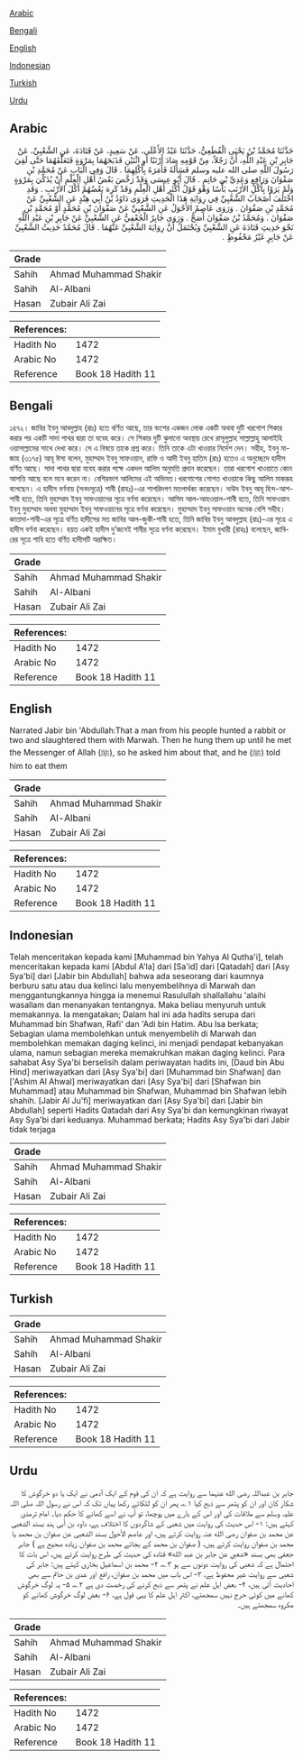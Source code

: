 [Arabic](#arabic)

[Bengali](#bengali)

[English](#english)

[Indonesian](#indonesian)

[Turkish](#turkish)

[Urdu](#urdu)

## Arabic


<div dir="rtl" lang="ar" style={{fontSize:'larger',backgroundColor:'#f8f9fa',padding:20}}>
حَدَّثَنَا مُحَمَّدُ بْنُ يَحْيَى الْقُطَعِيُّ، حَدَّثَنَا عَبْدُ الأَعْلَى، عَنْ سَعِيدٍ، عَنْ قَتَادَةَ، عَنِ الشَّعْبِيِّ، عَنْ جَابِرِ بْنِ عَبْدِ اللَّهِ، أَنَّ رَجُلاً، مِنْ قَوْمِهِ صَادَ أَرْنَبًا أَوِ اثْنَيْنِ فَذَبَحَهُمَا بِمَرْوَةٍ فَتَعَلَّقَهُمَا حَتَّى لَقِيَ رَسُولَ اللَّهِ صلى الله عليه وسلم فَسَأَلَهُ فَأَمَرَهُ بِأَكْلِهِمَا ‏.‏ قَالَ وَفِي الْبَابِ عَنْ مُحَمَّدِ بْنِ صَفْوَانَ وَرَافِعٍ وَعَدِيِّ بْنِ حَاتِمٍ ‏.‏ قَالَ أَبُو عِيسَى وَقَدْ رَخَّصَ بَعْضُ أَهْلِ الْعِلْمِ أَنْ يُذَكِّيَ بِمَرْوَةٍ وَلَمْ يَرَوْا بِأَكْلِ الأَرْنَبِ بَأْسًا وَهُوَ قَوْلُ أَكْثَرِ أَهْلِ الْعِلْمِ وَقَدْ كَرِهَ بَعْضُهُمْ أَكْلَ الأَرْنَبِ ‏.‏ وَقَدِ اخْتَلَفَ أَصْحَابُ الشَّعْبِيِّ فِي رِوَايَةِ هَذَا الْحَدِيثِ فَرَوَى دَاوُدُ بْنُ أَبِي هِنْدٍ عَنِ الشَّعْبِيِّ عَنْ مُحَمَّدِ بْنِ صَفْوَانَ ‏.‏ وَرَوَى عَاصِمٌ الأَحْوَلُ عَنِ الشَّعْبِيِّ عَنْ صَفْوَانَ بْنِ مُحَمَّدٍ أَوْ مُحَمَّدِ بْنِ صَفْوَانَ ‏.‏ وَمُحَمَّدُ بْنُ صَفْوَانَ أَصَحُّ ‏.‏ وَرَوَى جَابِرٌ الْجُعْفِيُّ عَنِ الشَّعْبِيِّ عَنْ جَابِرِ بْنِ عَبْدِ اللَّهِ نَحْوَ حَدِيثِ قَتَادَةَ عَنِ الشَّعْبِيِّ وَيُحْتَمَلُ أَنَّ رِوَايَةَ الشَّعْبِيِّ عَنْهُمَا ‏.‏ قَالَ مُحَمَّدٌ حَدِيثُ الشَّعْبِيِّ عَنْ جَابِرٍ غَيْرُ مَحْفُوظٍ ‏.‏
</div>
<div style={{backgroundColor:'#f8f9fa',padding:20, marginBottom: 10}}><table> <thead> <tr> <th>Grade</th> <th></th> </tr> </thead> <tbody> <tr><td>Sahih</td><td>Ahmad Muhammad Shakir</td></tr><tr><td>Sahih</td><td>Al-Albani</td></tr><tr><td>Hasan</td><td>Zubair Ali Zai</td></tr></tbody></table><table> <thead> <tr> <th>References:</th> <th></th> </tr> </thead> <tbody><tr><td>Hadith No</td><td>1472</td></tr><tr><td>Arabic No</td><td>1472</td></tr><tr><td>Reference</td><td>Book 18 Hadith 11</td></tr></tbody></table></div>

## Bengali


<div dir="ltr" lang="bn" style={{fontSize:'larger',backgroundColor:'#f8f9fa',padding:20}}>
১৪৭২। জাবির ইবনু আবদুল্লাহ (রাঃ) হতে বর্ণিত আছে, তার বংশের একজন লোক একটি অথবা দুটি খরগোশ শিকার করার পর একটি সাদা পাথর দ্বারা তা যবেহ করে। সে শিকার দুটি ঝুলানো অবস্থায় রেখে রাসূলুল্লাহ সাল্লাল্লাহু আলাইহি ওয়াসাল্লামের সাথে দেখা করে। সে এ বিষয়ে তাকে প্রশ্ন করে। তিনি তাকে এটা খাওয়ার নির্দেশ দেন। সহীহ, ইবনু মা-জাহ (৩১৭৫) আবূ ঈসা বলেন, মুহাম্মাদ ইবনু সাফওয়ান, রাফি ও আদী ইবনু হাতিম (রাঃ) হতেও এ অনুচ্ছেদে হাদীস বর্ণিত আছে। সাদা পাথর দ্বারা যবেহ করার পক্ষে একদল আলিম অনুমতি প্রদান করেছেন। তারা খরগোশ খাওয়াতে কোন আপত্তি আছে বলে মনে করেন না। বেশিরভাগ আলিমের এই অভিমত।খরগোশের গোশত খাওয়াকে কিছু আলিম মাকরূহ বলেছেন। এ হাদীস বর্ণনায় (সনদসূত্রে) শাবী (রাহঃ)-এর শাগরিদগণ মতপার্থক্য করেছেন। দাউদ ইবনু আবূ হিন্দ-আশ-শাবী হতে, তিনি মুহাম্মাদ ইবনু সাফওয়ানের সূত্রে বর্ণনা করেছেন। আসিম আল-আহওয়াল-শাবী হতে, তিনি সাফওয়ান ইবনু মুহাম্মাদ অথবা মুহাম্মাদ ইবনু সাফওয়ানের সূত্রে বর্ণনা করেছেন। মুহাম্মাদ ইবনু সাফওয়ান অনেক বেশি সহীহ। কাতাদা-শাবী-এর সূত্রে বর্ণিত হাদীসের মত জাবির আল-জুকী-শাবী হতে, তিনি জাবির ইবনু আবদুল্লাহ (রাঃ)-এর সূত্রে এ হাদীস বর্ণনা করেছেন। হয়ত একই হাদীস দু’জনেই শাবীর সূত্রে বর্ণনা করেছেন। ইমাম বুখারী (রাহঃ) বলেছেন, জাবিরের সূত্রে শাবি হতে বর্ণিত হাদীসটি অরক্ষিত।
</div>
<div style={{backgroundColor:'#f8f9fa',padding:20, marginBottom: 10}}><table> <thead> <tr> <th>Grade</th> <th></th> </tr> </thead> <tbody> <tr><td>Sahih</td><td>Ahmad Muhammad Shakir</td></tr><tr><td>Sahih</td><td>Al-Albani</td></tr><tr><td>Hasan</td><td>Zubair Ali Zai</td></tr></tbody></table><table> <thead> <tr> <th>References:</th> <th></th> </tr> </thead> <tbody><tr><td>Hadith No</td><td>1472</td></tr><tr><td>Arabic No</td><td>1472</td></tr><tr><td>Reference</td><td>Book 18 Hadith 11</td></tr></tbody></table></div>

## English


<div dir="ltr" lang="en" style={{fontSize:'larger',backgroundColor:'#f8f9fa',padding:20}}>
Narrated Jabir bin 'Abdullah:That a man from his people hunted a rabbit or two and slaughtered them with Marwah. Then he hung them up until he met the Messenger of Allah (ﷺ), so he asked him about that, and he (ﷺ) told him to eat them
</div>
<div style={{backgroundColor:'#f8f9fa',padding:20, marginBottom: 10}}><table> <thead> <tr> <th>Grade</th> <th></th> </tr> </thead> <tbody> <tr><td>Sahih</td><td>Ahmad Muhammad Shakir</td></tr><tr><td>Sahih</td><td>Al-Albani</td></tr><tr><td>Hasan</td><td>Zubair Ali Zai</td></tr></tbody></table><table> <thead> <tr> <th>References:</th> <th></th> </tr> </thead> <tbody><tr><td>Hadith No</td><td>1472</td></tr><tr><td>Arabic No</td><td>1472</td></tr><tr><td>Reference</td><td>Book 18 Hadith 11</td></tr></tbody></table></div>

## Indonesian


<div dir="ltr" lang="id" style={{fontSize:'larger',backgroundColor:'#f8f9fa',padding:20}}>
Telah menceritakan kepada kami [Muhammad bin Yahya Al Qutha'i], telah menceritakan kepada kami [Abdul A'la] dari [Sa'id] dari [Qatadah] dari [Asy Sya'bi] dari [Jabir bin Abdullah] bahwa ada seseorang dari kaumnya berburu satu atau dua kelinci lalu menyembelihnya di Marwah dan menggantungkannya hingga ia menemui Rasulullah shallallahu 'alaihi wasallam dan menanyakan tentangnya. Maka beliau menyuruh untuk memakannya. Ia mengatakan; Dalam hal ini ada hadits serupa dari Muhammad bin Shafwan, Rafi' dan 'Adi bin Hatim. Abu Isa berkata; Sebagian ulama membolehkan untuk menyembelih di Marwah dan membolehkan memakan daging kelinci, ini menjadi pendapat kebanyakan ulama, namun sebagian mereka memakruhkan makan daging kelinci. Para sahabat Asy Sya'bi berselisih dalam periwayatan hadits ini, [Daud bin Abu Hind] meriwayatkan dari [Asy Sya'bi] dari [Muhammad bin Shafwan] dan ['Ashim Al Ahwal] meriwayatkan dari [Asy Sya'bi] dari [Shafwan bin Muhammad] atau Muhammad bin Shafwan, Muhammad bin Shafwan lebih shahih. [Jabir Al Ju'fi] meriwayatkan dari [Asy Sya'bi] dari [Jabir bin Abdullah] seperti Hadits Qatadah dari Asy Sya'bi dan kemungkinan riwayat Asy Sya'bi dari keduanya. Muhammad berkata; Hadits Asy Sya'bi dari Jabir tidak terjaga
</div>
<div style={{backgroundColor:'#f8f9fa',padding:20, marginBottom: 10}}><table> <thead> <tr> <th>Grade</th> <th></th> </tr> </thead> <tbody> <tr><td>Sahih</td><td>Ahmad Muhammad Shakir</td></tr><tr><td>Sahih</td><td>Al-Albani</td></tr><tr><td>Hasan</td><td>Zubair Ali Zai</td></tr></tbody></table><table> <thead> <tr> <th>References:</th> <th></th> </tr> </thead> <tbody><tr><td>Hadith No</td><td>1472</td></tr><tr><td>Arabic No</td><td>1472</td></tr><tr><td>Reference</td><td>Book 18 Hadith 11</td></tr></tbody></table></div>

## Turkish


<div dir="ltr" lang="tr" style={{fontSize:'larger',backgroundColor:'#f8f9fa',padding:20}}>

</div>
<div style={{backgroundColor:'#f8f9fa',padding:20, marginBottom: 10}}><table> <thead> <tr> <th>Grade</th> <th></th> </tr> </thead> <tbody> <tr><td>Sahih</td><td>Ahmad Muhammad Shakir</td></tr><tr><td>Sahih</td><td>Al-Albani</td></tr><tr><td>Hasan</td><td>Zubair Ali Zai</td></tr></tbody></table><table> <thead> <tr> <th>References:</th> <th></th> </tr> </thead> <tbody><tr><td>Hadith No</td><td>1472</td></tr><tr><td>Arabic No</td><td>1472</td></tr><tr><td>Reference</td><td>Book 18 Hadith 11</td></tr></tbody></table></div>

## Urdu


<div dir="rtl" lang="ur" style={{fontSize:'larger',backgroundColor:'#f8f9fa',padding:20}}>
جابر بن عبداللہ رضی الله عنہما سے روایت ہے کہ ان کی قوم کے ایک آدمی نے ایک یا دو خرگوش کا شکار کان اور ان کو پتھر سے ذبح کیا ۱؎، پھر ان کو لٹکائے رکھا یہاں تک کہ اس نے رسول اللہ صلی اللہ علیہ وسلم سے ملاقات کی اور اس کے بارے میں پوچھا، تو آپ نے اسے کھانے کا حکم دیا۔ امام ترمذی کہتے ہیں: ۱- اس حدیث کی روایت میں شعبی کے شاگردوں کا اختلاف ہے، داود بن أبی ہند بسند الشعبی عن محمد بن صفوان رضی الله عنہ روایت کرتے ہیں، اور عاصم الأحول بسند الشعبی عن صفوان بن محمد یا محمد بن صفوان روایت کرتے ہیں، ( صفوان بن محمد کے بجائے محمد بن صفوان زیادہ صحیح ہے ) جابر جعفی بھی بسند «شعبي عن جابر بن عبد الله» قتادہ کی حدیث کی طرح روایت کرتے ہیں، اس بات کا احتمال ہے کہ شعبی کی روایت دونوں سے ہو ۳؎، ۲- محمد بن اسماعیل بخاری کہتے ہیں: جابر کی شعبی سے روایت غیر محفوظ ہے، ۳- اس باب میں محمد بن صفوان، رافع اور عدی بن حاتم سے بھی احادیث آئی ہیں، ۴- بعض اہل علم نے پتھر سے ذبح کرنے کی رخصت دی ہے ۲؎، ۵- یہ لوگ خرگوش کھانے میں کوئی حرج نہیں سمجھتے، اکثر اہل علم کا یہی قول ہے، ۶- بعض لوگ خرگوش کھانے کو مکروہ سمجھتے ہیں۔
</div>
<div style={{backgroundColor:'#f8f9fa',padding:20, marginBottom: 10}}><table> <thead> <tr> <th>Grade</th> <th></th> </tr> </thead> <tbody> <tr><td>Sahih</td><td>Ahmad Muhammad Shakir</td></tr><tr><td>Sahih</td><td>Al-Albani</td></tr><tr><td>Hasan</td><td>Zubair Ali Zai</td></tr></tbody></table><table> <thead> <tr> <th>References:</th> <th></th> </tr> </thead> <tbody><tr><td>Hadith No</td><td>1472</td></tr><tr><td>Arabic No</td><td>1472</td></tr><tr><td>Reference</td><td>Book 18 Hadith 11</td></tr></tbody></table></div>